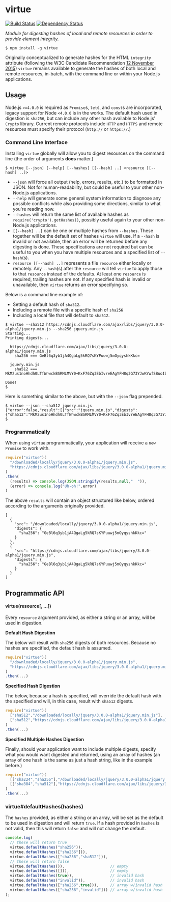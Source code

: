 # virtue

[![Build Status](https://travis-ci.org/METACEO/nodejs.virtue.svg?branch=master)](https://travis-ci.org/METACEO/nodejs.virtue)
[![Dependency Status](https://david-dm.org/metaceo/nodejs.virtue.svg)](https://david-dm.org/metaceo/nodejs.virtue)

*Module for digesting hashes of local and remote resources in order to provide element integrity.*

```
$ npm install -g virtue
```

Originally conceptualized to generate hashes for the HTML `integrity` attribute (following the W3C Candidate Recommendation [12 November 2015](http://www.w3.org/TR/2015/CR-SRI-20151112/)) `virtue` remains available to generate the hashes of both local and remote resources, in-batch, with the command line or within your Node.js applications.

## Usage

Node.js `>=4.0.0` is required as `Promise`s, `let`s, and `const`s are incorporated, legacy support for Node `<4.0.0` is in the works. The default hash used in digestion is `sha256`, but can include any other hash available to Node.js' `Crypto` library. Current remote protocols include `HTTP` and `HTTPS` and remote resources must specify their protocol (`http://` or `https://`.)

### Command Line Interface

Installing `virtue` globally will allow you to digest resources on the command line (the order of arguments **does** matter.)

```
$ virtue [--json] [--help] [--hashes] [[--hash] ..] <resource [[--hash] ..]>
```

* `--json` will force all output (help, errors, results, etc.) to be formatted in JSON. Not for human-readability, but could be useful to your other non-Node.js applications.
* `--help` will generate some general system information to diagnose any possible conflicts while also providing some directions, similar to what you're reading now.
* `--hashes` will return the same list of available hashes as `require('crypto').getHashes()`, possibly useful again to your other non-Node.js applications.
* `[[--hash] ..]` can be one or multiple hashes from `--hashes`. These together will be the default set of hashes `virtue` will use. If a `--hash` is invalid or not available, then an error will be returned before any digesting is done. These specifications are not required but can be useful to you when you have multiple resources and a specified list of `--hash`(s).
* `resource [[--hash] ..]` represents a file `resource` either locally or remotely. Any `--hash`(s) after the `resource` will tell `virtue` to apply those to that `resource` instead of the defaults. At least one `resource` is required, trailing hashes are not. If any specified hash is invalid or unavailable, then `virtue` returns an error specifying so.

Below is a command line example of:
* Setting a default hash of `sha512`.
* Including a remote file with a specific hash of `sha256`
* Including a local file that will default to `sha512`.

```
$ virtue --sha512 https://cdnjs.cloudflare.com/ajax/libs/jquery/3.0.0-alpha1/jquery.min.js --sha256 jquery.min.js
Starting...
Printing digests...

  https://cdnjs.cloudflare.com/ajax/libs/jquery/3.0.0-alpha1/jquery.min.js
    sha256 === GeBl6q3yb1jA4QgaLg5kRQ7sKYPuuwj5mOyqyshkKkc=

  jquery.min.js
    sha512 === MkM2us1noHhdh0LTfWnwckBSRMLMVY0+KxF76Zq3EbIvreEAgYFH8q3G73YJwKYwfSBuoIbEUmFm/4Omv8iP3w==

Done!
$
```

Here is something similar to the above, but with the `--json` flag prepended.

```
$ virtue --json --sha512 jquery.min.js
{"error":false,"result":[{"src":"jquery.min.js","digests":{"sha512":"MkM2us1noHhdh0LTfWnwckBSRMLMVY0+KxF76Zq3EbIvreEAgYFH8q3G73YJwKYwfSBuoIbEUmFm/4Omv8iP3w=="}}]}
$
```

### Programmatically

When using `virtue` programmatically, your application will receive a `new Promise` to work with.

```javascript
require("virtue")(
  "/downloaded/locally/jquery/3.0.0-alpha1/jquery.min.js",
  "https://cdnjs.cloudflare.com/ajax/libs/jquery/3.0.0-alpha1/jquery.min.js"
)
.then(
  (results) => console.log(JSON.stringify(results,null,"  ")),
  (error) => console.log("Uh-oh!",error)
)
```

The above `results` will contain an object structured like below, ordered according to the arguments originally provided.

```
[
  {
    "src": "/downloaded/locally/jquery/3.0.0-alpha1/jquery.min.js",
    "digests": {
      "sha256": "GeBl6q3yb1jA4QgaLg5kRQ7sKYPuuwj5mOyqyshkKkc="
    }
  },
  {
    "src": "https://cdnjs.cloudflare.com/ajax/libs/jquery/3.0.0-alpha1/jquery.min.js",
    "digests": {
      "sha256": "GeBl6q3yb1jA4QgaLg5kRQ7sKYPuuwj5mOyqyshkKkc="
    }
  }
]
```

## Programmatic API

#### virtue(resource[, ...])

Every `resource` argument provided, as either a string or an array, will be used in digestion.

**Default Hash Digestion**

The below will result with `sha256` digests of both resources. Because no hashes are specified, the default hash is assumed.

```javascript
require("virtue")(
  "/downloaded/locally/jquery/3.0.0-alpha1/jquery.min.js",
  "https://cdnjs.cloudflare.com/ajax/libs/jquery/3.0.0-alpha1/jquery.min.js"
)
.then(...)
```

**Specified Hash Digestion**

The below, because a hash is specified, will override the default hash with the specified and will, in this case, result with `sha512` digests.

```javascript
require("virtue")(
  ["sha512","/downloaded/locally/jquery/3.0.0-alpha1/jquery.min.js"],
  ["sha512","https://cdnjs.cloudflare.com/ajax/libs/jquery/3.0.0-alpha1/jquery.min.js"]
)
.then(...)
```

**Specified Multiple Hashes Digestion**

Finally, should your application want to include multiple digests, specify what you would want digested and returned, using an array of hashes (an array of one hash is the same as just a hash string, like in the example before.)

```javascript
require("virtue")(
  [["sha224","sha256"],"/downloaded/locally/jquery/3.0.0-alpha1/jquery.min.js"],
  [["sha384","sha512"],"https://cdnjs.cloudflare.com/ajax/libs/jquery/3.0.0-alpha1/jquery.min.js"]
)
.then(...)
```

### virtue#defaultHashes(hashes)

The `hashes` provided, as either a string or an array, will be set as the default to be used in digestion and will return `true`. If a hash provided in `hashes` is not valid, then this will return `false` and will not change the default.

```javascript
console.log(
  // these will return true
  virtue.defaultHashes("sha256")),
  virtue.defaultHashes(["sha256"])),
  virtue.defaultHashes(["sha256","sha512"])),
  // these will return false
  virtue.defaultHashes()),                    // empty
  virtue.defaultHashes([])),                  // empty
  virtue.defaultHashes(true)),                // invalid hash
  virtue.defaultHashes("invalid")),           // invalid hash
  virtue.defaultHashes(["sha256",true])),     // array w/invalid hash
  virtue.defaultHashes(["sha256","invalid"])) // array w/invalid hash
);
```
